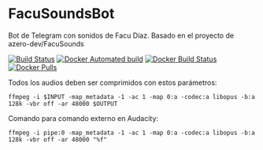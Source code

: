 # FacuSoundsBot
Bot de Telegram con sonidos de Facu Díaz. Basado en el proyecto de azero-dev/FacuSounds

[![Build Status](https://travis-ci.org/dmcallejo/facusoundsbot.svg?branch=master)](https://travis-ci.org/dmcallejo/facusoundsbot) [![Docker Automated build](https://img.shields.io/docker/automated/dmcallejo/facusoundsbot.svg)](https://hub.docker.com/r/dmcallejo/facusoundsbot/) [![Docker Build Status](https://img.shields.io/docker/build/dmcallejo/facusoundsbot.svg)](https://hub.docker.com/r/dmcallejo/facusoundsbot/) [![Docker Pulls](https://img.shields.io/docker/pulls/dmcallejo/facusoundsbot.svg)](https://hub.docker.com/r/dmcallejo/facusoundsbot)

Todos los audios deben ser comprimidos con estos parámetros:
```
ffmpeg -i $INPUT -map_metadata -1 -ac 1 -map 0:a -codec:a libopus -b:a 128k -vbr off -ar 48000 $OUTPUT
```

Comando para comando externo en Audacity:
```
ffmpeg -i pipe:0 -map_metadata -1 -ac 1 -map 0:a -codec:a libopus -b:a 128k -vbr off -ar 48000 "%f"
```
